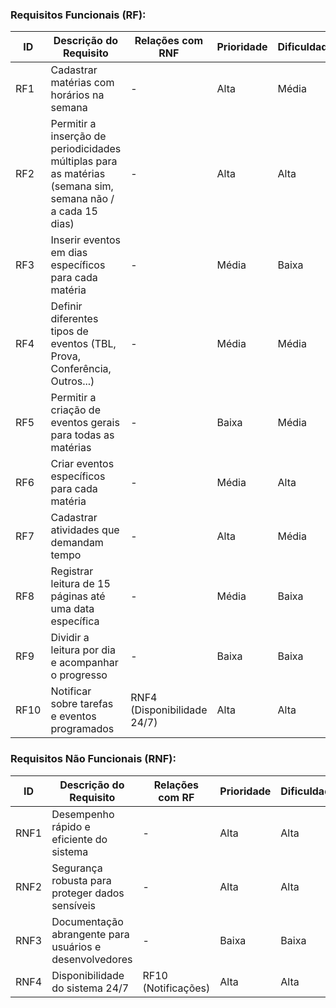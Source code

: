 ### Requisitos Funcionais (RF):

| ID  | Descrição do Requisito                                      | Relações com RNF                       | Prioridade | Dificuldade |
| --- | ------------------------------------------------------------ | -------------------------------------- | ---------- | ----------- |
| RF1 | Cadastrar matérias com horários na semana                    | -                                      | Alta       | Média       |
| RF2 | Permitir a inserção de periodicidades múltiplas para as matérias (semana sim, semana não / a cada 15 dias) | -             | Alta       | Alta        |
| RF3 | Inserir eventos em dias específicos para cada matéria        | -                                      | Média      | Baixa       |
| RF4 | Definir diferentes tipos de eventos (TBL, Prova, Conferência, Outros...) | -                                      | Média      | Média       |
| RF5 | Permitir a criação de eventos gerais para todas as matérias   | -                                      | Baixa      | Média       |
| RF6 | Criar eventos específicos para cada matéria                  | -                                      | Média      | Alta        |
| RF7 | Cadastrar atividades que demandam tempo                      | -                                      | Alta       | Média       |
| RF8 | Registrar leitura de 15 páginas até uma data específica      | -                                      | Média      | Baixa       |
| RF9 | Dividir a leitura por dia e acompanhar o progresso           | -                                      | Baixa      | Baixa       |
| RF10| Notificar sobre tarefas e eventos programados                | RNF4 (Disponibilidade 24/7)            | Alta       | Alta        |

### Requisitos Não Funcionais (RNF):

| ID  | Descrição do Requisito                                      | Relações com RF                       | Prioridade | Dificuldade |
| --- | ------------------------------------------------------------ | ------------------------------------- | ---------- | ----------- |
| RNF1| Desempenho rápido e eficiente do sistema                     | -                                     | Alta       | Alta        |
| RNF2| Segurança robusta para proteger dados sensíveis              | -                                     | Alta       | Alta        |
| RNF3| Documentação abrangente para usuários e desenvolvedores      | -                                     | Baixa      | Baixa       |
| RNF4| Disponibilidade do sistema 24/7                              | RF10 (Notificações)                   | Alta       | Alta        |
